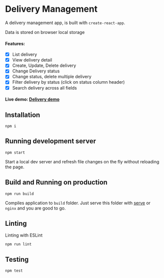 # Delivery Management

A delivery management app, is built with `create-react-app`.

Data is stored on browser local storage

#### Features:

-   [x] List delivery
-   [x] View delivery detail
-   [x] Create, Update, Delete delivery
-   [x] Change Delivery status
-   [x] Change status, delete multiple delivery
-   [x] Filter delivery by status (click on status column header)
-   [x] Search delivery across all fields

#### Live demo: [Delivery demo](https://delivery.phamthoai.xyz)

## Installation

```
npm i
```

## Running development server

```
npm start
```

Start a local dev server and refresh file changes on the fly without reloading the page.

## Build and Running on production

```
npm run build
```

Compiles application to `build` folder. Just serve this folder with [serve](https://github.com/zeit/serve) or `nginx` and you are good to go.

## Linting

Linting with ESLint

```
npm run lint
```

## Testing

```
npm test
```
